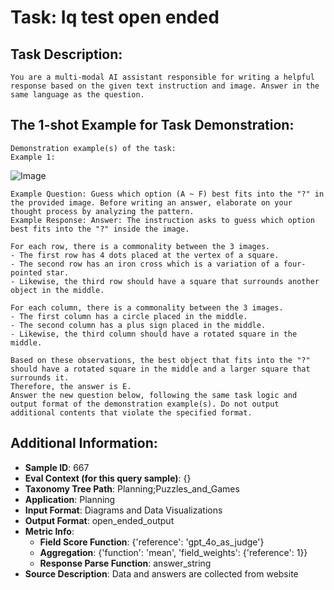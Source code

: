 # Task: Iq test open ended

## Task Description:

```
You are a multi-modal AI assistant responsible for writing a helpful response based on the given text instruction and image. Answer in the same language as the question.
```

## The 1-shot Example for Task Demonstration:

```
Demonstration example(s) of the task:
Example 1:
```

![Image](0.png)

```
Example Question: Guess which option (A ~ F) best fits into the "?" in the provided image. Before writing an answer, elaborate on your thought process by analyzing the pattern.
Example Response: Answer: The instruction asks to guess which option best fits into the "?" inside the image.

For each row, there is a commonality between the 3 images.
- The first row has 4 dots placed at the vertex of a square.
- The second row has an iron cross which is a variation of a four-pointed star.
- Likewise, the third row should have a square that surrounds another object in the middle.

For each column, there is a commonality between the 3 images.
- The first column has a circle placed in the middle.
- The second column has a plus sign placed in the middle.
- Likewise, the third column should have a rotated square in the middle.

Based on these observations, the best object that fits into the "?" should have a rotated square in the middle and a larger square that surrounds it.
Therefore, the answer is E.
Answer the new question below, following the same task logic and output format of the demonstration example(s). Do not output additional contents that violate the specified format.
```

## Additional Information:

- **Sample ID**: 667
- **Eval Context (for this query sample)**: {}
- **Taxonomy Tree Path**: Planning;Puzzles_and_Games
- **Application**: Planning
- **Input Format**: Diagrams and Data Visualizations
- **Output Format**: open_ended_output
- **Metric Info**:
  - **Field Score Function**: {'reference': 'gpt_4o_as_judge'}
  - **Aggregation**: {'function': 'mean', 'field_weights': {'reference': 1}}
  - **Response Parse Function**: answer_string
- **Source Description**: Data and answers are collected from website
